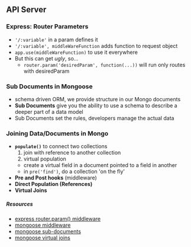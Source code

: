 ## API Server

### Express: Router Parameters
- `'/:variable'` in a param defines it
- `'/:variable', middleWareFunction` adds function to request object
- `app.use(middleWareFunction)` to use it everywhere
- But this can get *ugly*, so...
  -  `router.param('desiredParam', function(...))` will run only routes with desiredParam

### Sub Documents in Mongoose
- schema driven ORM, we provide structure in our Mongo documents
- **Sub Documents** give you the ability to use a schema to describe a deeper part of a data model
- Sub Documents set the rules, developers manage the actual data

### Joining Data/Documents in Mongo
- **`populate()`** to connect two collections
  1. join with reference to another collection
  2. virtual population
    - create a virtual field in a document pointed to a field in another
    - in `pre('find')`, do a collection 'on the fly'
- **Pre and Post hooks** (middleware)
- **Direct Population (References)**
- **Virtual Joins**


##### Resources
- [express router.param() middleware](https://expressjs.com/en/4x/api.html#router.param)
- [mongoose middleware](https://mongoosejs.com/docs/middleware.html)
- [mongoose sub-documents](https://mongoosejs.com/docs/subdocs.html)
- [mongoose virtual joins](https://mongoosejs.com/docs/populate.html#populate-virtuals) 